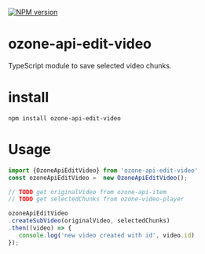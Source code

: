 [![NPM version][npm-image]][npm-url]
# ozone-api-edit-video

TypeScript module to save selected video chunks.

# install

```
npm install ozone-api-edit-video
```

# Usage

```javaScript
import {OzoneApiEditVideo} from 'ozone-api-edit-video'
const ozoneApiEditVideo =  new OzoneApiEditVideo();

// TODO get originalVideo from ozone-api-item
// TODO get selectedChunks from ozone-video-player

ozoneApiEditVideo
.createSubVideo(originalVideo, selectedChunks)
.then((video) => {
   console.log('new video created with id', video.id)
});
```


[npm-image]: https://badge.fury.io/js/ozone-api-edit-video.svg
[npm-url]: https://npmjs.org/package/ozone-api-edit-video
